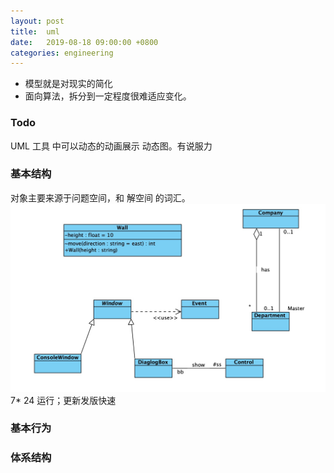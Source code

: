 ```yaml
---
layout: post
title:  uml
date:   2019-08-18 09:00:00 +0800
categories: engineering
---
```

- 模型就是对现实的简化
- 面向算法，拆分到一定程度很难适应变化。

### Todo
UML 工具 中可以动态的动画展示 动态图。有说服力



### 基本结构
对象主要来源于问题空间，和 解空间 的词汇。
![基本结构](/assets/images/basic_struct.jpeg)
7* 24 运行；更新发版快速

### 基本行为


### 体系结构
